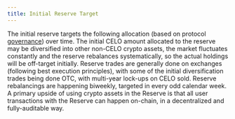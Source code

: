 ```yaml
---
title: Initial Reserve Target
---
```


The initial reserve targets the following allocation (based on protocol [governance](https://docs.celo.org/celo-codebase/protocol/governance)) over time. 
The initial CELO amount allocated to the reserve may be diversified into other non-CELO crypto assets, the market fluctuates constantly and the reserve rebalances systematically, so the actual holdings will be off-target initially. Reserve trades are generally done on exchanges (following best execution principles), with some of the initial diversification trades being done OTC, with multi-year lock-ups on CELO sold. Reserve rebalancings are happening biweekly, targeted in every odd calendar week. A primary upside of using crypto assets in the Reserve is that all user transactions with the Reserve can happen on-chain, in a decentralized and fully-auditable way.
